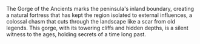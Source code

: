 The Gorge of the Ancients marks the peninsula's inland boundary, creating a natural fortress that has kept the region isolated to external influences, a colossal chasm that cuts through the landscape like a scar from old legends. This gorge, with its towering cliffs and hidden depths, is a silent witness to the ages, holding secrets of a time long past. 